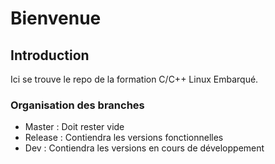 # Bienvenue

## Introduction
Ici se trouve le repo de la formation C/C++ Linux Embarqué.

### Organisation des branches
* Master : Doit rester vide
* Release : Contiendra les versions fonctionnelles
* Dev : Contiendra les versions en cours de développement

